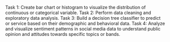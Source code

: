 Task 1: Create bar chart or histogram to visualize the distribution of continuous or categorical variable.
Task 2: Perform data cleaning and exploratory data analysis.
Task 3: Build a decision tree classifier to predict or service based on their demographic and behavioral data.
Task 4: Analyze and visualize sentiment patterns in social media data to understand public opinion and attitudes towards specific topics or bands.
